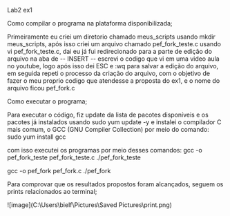 Lab2 ex1 

Como compilar o programa na plataforma disponibilizada;


Primeiramente eu criei um diretorio chamado meus_scripts usando mkdir meus_scripts, após isso criei um arquivo chamado pef_fork_teste.c usando vi pef_fork_teste.c, dai eu já fui redirecionado para a parte de edição do arquivo na aba de -- INSERT -- escrevi o codigo que vi em uma video aula no youtube, logo após isso dei ESC e :wq para salvar a edição do arquivo,
em seguida repeti o processo da criação do arquivo, com o objetivo de fazer o meu proprio codigo que atendesse a proposta do ex1, e o nome do arquivo ficou pef_fork.c


Como executar o programa;

Para executar o código, fiz update da lista de pacotes disponíveis e os pacotes já instalados usando sudo yum update -y e instalei o compilador C mais comum, o GCC (GNU Compiler Collection) por meio do comando: sudo yum install gcc

com isso executei os programas por meio desses comandos: 
gcc -o pef_fork_teste pef_fork_teste.c 
./pef_fork_teste

gcc -o pef_fork pef_fork.c
./pef_fork



Para comprovar que os resultados propostos foram alcançados, seguem os prints relacionados ao terminal;

![image](C:\Users\bielf\Pictures\Saved Pictures\print.png)

